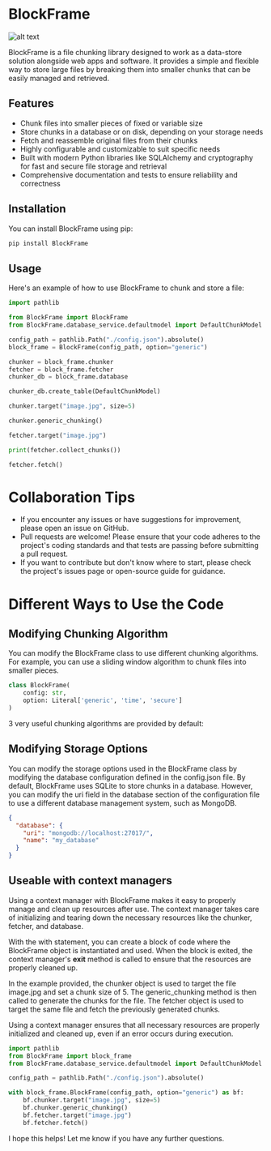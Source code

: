# BlockFrame

![alt text](https://imgur.com/GGHdpCe)

BlockFrame is a file chunking library designed to work as a data-store solution alongside web apps and software. It provides a simple and flexible way to store large files by breaking them into smaller chunks that can be easily managed and retrieved.

## Features

- Chunk files into smaller pieces of fixed or variable size
- Store chunks in a database or on disk, depending on your storage needs
- Fetch and reassemble original files from their chunks
- Highly configurable and customizable to suit specific needs
- Built with modern Python libraries like SQLAlchemy and cryptography for fast and secure file storage and retrieval
- Comprehensive documentation and tests to ensure reliability and correctness

## Installation

You can install BlockFrame using pip:

```sh
pip install BlockFrame
```

## Usage

Here's an example of how to use BlockFrame to chunk and store a file:

```py
import pathlib

from BlockFrame import BlockFrame
from BlockFrame.database_service.defaultmodel import DefaultChunkModel

config_path = pathlib.Path("./config.json").absolute()
block_frame = BlockFrame(config_path, option="generic")

chunker = block_frame.chunker
fetcher = block_frame.fetcher
chunker_db = block_frame.database

chunker_db.create_table(DefaultChunkModel)

chunker.target("image.jpg", size=5)

chunker.generic_chunking()

fetcher.target("image.jpg")

print(fetcher.collect_chunks())

fetcher.fetch()
```

# Collaboration Tips

- If you encounter any issues or have suggestions for improvement, please open an issue on GitHub.
- Pull requests are welcome! Please ensure that your code adheres to the project's coding standards and that tests are passing before submitting a pull request.
- If you want to contribute but don't know where to start, please check the project's issues page or open-source guide for guidance.

# Different Ways to Use the Code

## Modifying Chunking Algorithm

You can modify the BlockFrame class to use different chunking algorithms. For example, you can use a sliding window algorithm to chunk files into smaller pieces.

```py
class BlockFrame(
    config: str,
    option: Literal['generic', 'time', 'secure']
)

```

3 very useful chunking algorithms are provided by default:

## Modifying Storage Options

You can modify the storage options used in the BlockFrame class by modifying the database configuration defined in the config.json file. By default, BlockFrame uses SQLite to store chunks in a database. However, you can modify the uri field in the database section of the configuration file to use a different database management system, such as MongoDB.

```json
{
  "database": {
    "uri": "mongodb://localhost:27017/",
    "name": "my_database"
  }
}
```

## Useable with context managers

Using a context manager with BlockFrame makes it easy to properly manage and clean up resources after use. The context manager takes care of initializing and tearing down the necessary resources like the chunker, fetcher, and database.

With the with statement, you can create a block of code where the BlockFrame object is instantiated and used. When the block is exited, the context manager's **exit** method is called to ensure that the resources are properly cleaned up.

In the example provided, the chunker object is used to target the file image.jpg and set a chunk size of 5. The generic_chunking method is then called to generate the chunks for the file. The fetcher object is used to target the same file and fetch the previously generated chunks.

Using a context manager ensures that all necessary resources are properly initialized and cleaned up, even if an error occurs during execution.

```py
import pathlib
from BlockFrame import block_frame
from BlockFrame.database_service.defaultmodel import DefaultChunkModel

config_path = pathlib.Path("./config.json").absolute()

with block_frame.BlockFrame(config_path, option="generic") as bf:
    bf.chunker.target("image.jpg", size=5)
    bf.chunker.generic_chunking()
    bf.fetcher.target("image.jpg")
    bf.fetcher.fetch()
```

I hope this helps! Let me know if you have any further questions.
